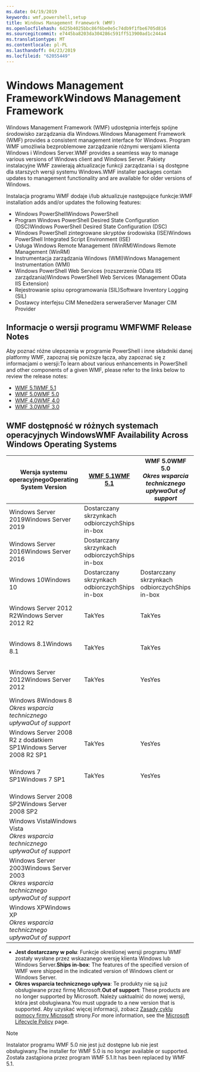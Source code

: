 ```yaml
---
ms.date: 04/19/2019
keywords: wmf,powershell,setup
title: Windows Management Framework (WMF)
ms.openlocfilehash: 6d25b4025bbc86f6be0e5c74db9f1fbe6705d816
ms.sourcegitcommit: e7445ba8203da304286c591ff513900ad1c244a4
ms.translationtype: MT
ms.contentlocale: pl-PL
ms.lasthandoff: 04/23/2019
ms.locfileid: "62055449"
---
```

# <a name="windows-management-framework"></a><span data-ttu-id="40144-103">Windows Management Framework</span><span class="sxs-lookup"><span data-stu-id="40144-103">Windows Management Framework</span></span>

<span data-ttu-id="40144-104">Windows Management Framework (WMF) udostępnia interfejs spójne środowisko zarządzania dla Windows.</span><span class="sxs-lookup"><span data-stu-id="40144-104">Windows Management Framework (WMF) provides a consistent management interface for Windows.</span></span> <span data-ttu-id="40144-105">Program WMF umożliwia bezproblemowe zarządzanie różnymi wersjami klienta Windows i Windows Server.</span><span class="sxs-lookup"><span data-stu-id="40144-105">WMF provides a seamless way to manage various versions of Windows client and Windows Server.</span></span> <span data-ttu-id="40144-106">Pakiety instalacyjne WMF zawierają aktualizacje funkcji zarządzania i są dostępne dla starszych wersji systemu Windows.</span><span class="sxs-lookup"><span data-stu-id="40144-106">WMF installer packages contain updates to management functionality and are available for older versions of Windows.</span></span>

<span data-ttu-id="40144-107">Instalacja programu WMF dodaje i/lub aktualizuje następujące funkcje:</span><span class="sxs-lookup"><span data-stu-id="40144-107">WMF installation adds and/or updates the following features:</span></span>

- <span data-ttu-id="40144-108">Windows PowerShell</span><span class="sxs-lookup"><span data-stu-id="40144-108">Windows PowerShell</span></span>
- <span data-ttu-id="40144-109">Program Windows PowerShell Desired State Configuration (DSC)</span><span class="sxs-lookup"><span data-stu-id="40144-109">Windows PowerShell Desired State Configuration (DSC)</span></span>
- <span data-ttu-id="40144-110">Windows PowerShell zintegrowane skryptów środowiska (ISE)</span><span class="sxs-lookup"><span data-stu-id="40144-110">Windows PowerShell Integrated Script Environment (ISE)</span></span>
- <span data-ttu-id="40144-111">Usługa Windows Remote Management (WinRM)</span><span class="sxs-lookup"><span data-stu-id="40144-111">Windows Remote Management (WinRM)</span></span>
- <span data-ttu-id="40144-112">Instrumentacja zarządzania Windows (WMI)</span><span class="sxs-lookup"><span data-stu-id="40144-112">Windows Management Instrumentation (WMI)</span></span>
- <span data-ttu-id="40144-113">Windows PowerShell Web Services (rozszerzenie OData IIS zarządzania)</span><span class="sxs-lookup"><span data-stu-id="40144-113">Windows PowerShell Web Services (Management OData IIS Extension)</span></span>
- <span data-ttu-id="40144-114">Rejestrowanie spisu oprogramowania (SIL)</span><span class="sxs-lookup"><span data-stu-id="40144-114">Software Inventory Logging (SIL)</span></span>
- <span data-ttu-id="40144-115">Dostawcy interfejsu CIM Menedżera serwera</span><span class="sxs-lookup"><span data-stu-id="40144-115">Server Manager CIM Provider</span></span>

## <a name="wmf-release-notes"></a><span data-ttu-id="40144-116">Informacje o wersji programu WMF</span><span class="sxs-lookup"><span data-stu-id="40144-116">WMF Release Notes</span></span>

<span data-ttu-id="40144-117">Aby poznać różne ulepszenia w programie PowerShell i inne składniki danej platformy WMF, zapoznaj się poniższe łącza, aby zapoznać się z informacjami o wersji:</span><span class="sxs-lookup"><span data-stu-id="40144-117">To learn about various enhancements in PowerShell and other components of a given WMF, please refer to the links below to review the release notes:</span></span>

- [<span data-ttu-id="40144-118">WMF 5.1</span><span class="sxs-lookup"><span data-stu-id="40144-118">WMF 5.1</span></span>](5.1/release-notes.md)
- [<span data-ttu-id="40144-119">WMF 5.0</span><span class="sxs-lookup"><span data-stu-id="40144-119">WMF 5.0</span></span>](5.0/releasenotes.md)
- [<span data-ttu-id="40144-120">WMF 4.0</span><span class="sxs-lookup"><span data-stu-id="40144-120">WMF 4.0</span></span>](https://download.microsoft.com/download/3/D/6/3D61D262-8549-4769-A660-230B67E15B25/Windows%20Management%20Framework%204%200%20Release%20Notes.docx)
- [<span data-ttu-id="40144-121">WMF 3.0</span><span class="sxs-lookup"><span data-stu-id="40144-121">WMF 3.0</span></span>](https://download.microsoft.com/download/E/7/6/E76850B8-DA6E-4FF5-8CCE-A24FC513FD16/WMF%203%20Release%20Notes.docx)

## <a name="wmf-availability-across-windows-operating-systems"></a><span data-ttu-id="40144-122">WMF dostępność w różnych systemach operacyjnych Windows</span><span class="sxs-lookup"><span data-stu-id="40144-122">WMF Availability Across Windows Operating Systems</span></span>

|        <span data-ttu-id="40144-123">Wersja systemu operacyjnego</span><span class="sxs-lookup"><span data-stu-id="40144-123">Operating System Version</span></span>         | <span data-ttu-id="40144-124">[WMF 5.1][]</span><span class="sxs-lookup"><span data-stu-id="40144-124">[WMF 5.1][]</span></span>  | <span data-ttu-id="40144-125">WMF 5.0</span><span class="sxs-lookup"><span data-stu-id="40144-125">WMF 5.0</span></span><br><span data-ttu-id="40144-126">*Okres wsparcia technicznego upływa*</span><span class="sxs-lookup"><span data-stu-id="40144-126">*Out of support*</span></span> | <span data-ttu-id="40144-127">[WMF 4.0][]</span><span class="sxs-lookup"><span data-stu-id="40144-127">[WMF 4.0][]</span></span>  | <span data-ttu-id="40144-128">[WMF 3.0][]</span><span class="sxs-lookup"><span data-stu-id="40144-128">[WMF 3.0][]</span></span>  | <span data-ttu-id="40144-129">[WMF 2.0][]</span><span class="sxs-lookup"><span data-stu-id="40144-129">[WMF 2.0][]</span></span>  |
| --------------------------------------- | ------------ | --------------------------- | ------------ | ------------ | ------------ |
| <span data-ttu-id="40144-130">Windows Server 2019</span><span class="sxs-lookup"><span data-stu-id="40144-130">Windows Server 2019</span></span>                     | <span data-ttu-id="40144-131">Dostarczany skrzynkach odbiorczych</span><span class="sxs-lookup"><span data-stu-id="40144-131">Ships in-box</span></span> |                             |              |              |              |
| <span data-ttu-id="40144-132">Windows Server 2016</span><span class="sxs-lookup"><span data-stu-id="40144-132">Windows Server 2016</span></span>                     | <span data-ttu-id="40144-133">Dostarczany skrzynkach odbiorczych</span><span class="sxs-lookup"><span data-stu-id="40144-133">Ships in-box</span></span> |                             |              |              |              |
| <span data-ttu-id="40144-134">Windows 10</span><span class="sxs-lookup"><span data-stu-id="40144-134">Windows 10</span></span>                              | <span data-ttu-id="40144-135">Dostarczany skrzynkach odbiorczych</span><span class="sxs-lookup"><span data-stu-id="40144-135">Ships in-box</span></span> | <span data-ttu-id="40144-136">Dostarczany skrzynkach odbiorczych</span><span class="sxs-lookup"><span data-stu-id="40144-136">Ships in-box</span></span>                |              |              |              |
| <span data-ttu-id="40144-137">Windows Server 2012 R2</span><span class="sxs-lookup"><span data-stu-id="40144-137">Windows Server 2012 R2</span></span>                  | <span data-ttu-id="40144-138">Tak</span><span class="sxs-lookup"><span data-stu-id="40144-138">Yes</span></span>          | <span data-ttu-id="40144-139">Tak</span><span class="sxs-lookup"><span data-stu-id="40144-139">Yes</span></span>                         | <span data-ttu-id="40144-140">Dostarczany skrzynkach odbiorczych</span><span class="sxs-lookup"><span data-stu-id="40144-140">Ships in-box</span></span> |              |              |
| <span data-ttu-id="40144-141">Windows 8.1</span><span class="sxs-lookup"><span data-stu-id="40144-141">Windows 8.1</span></span>                             | <span data-ttu-id="40144-142">Tak</span><span class="sxs-lookup"><span data-stu-id="40144-142">Yes</span></span>          | <span data-ttu-id="40144-143">Tak</span><span class="sxs-lookup"><span data-stu-id="40144-143">Yes</span></span>                         | <span data-ttu-id="40144-144">Dostarczany skrzynkach odbiorczych</span><span class="sxs-lookup"><span data-stu-id="40144-144">Ships in-box</span></span> |              |              |
| <span data-ttu-id="40144-145">Windows Server 2012</span><span class="sxs-lookup"><span data-stu-id="40144-145">Windows Server 2012</span></span>                     | <span data-ttu-id="40144-146">Tak</span><span class="sxs-lookup"><span data-stu-id="40144-146">Yes</span></span>          | <span data-ttu-id="40144-147">Yes</span><span class="sxs-lookup"><span data-stu-id="40144-147">Yes</span></span>                         | <span data-ttu-id="40144-148">Tak</span><span class="sxs-lookup"><span data-stu-id="40144-148">Yes</span></span>          | <span data-ttu-id="40144-149">Dostarczany skrzynkach odbiorczych</span><span class="sxs-lookup"><span data-stu-id="40144-149">Ships in-box</span></span> |              |
| <span data-ttu-id="40144-150">Windows 8</span><span class="sxs-lookup"><span data-stu-id="40144-150">Windows 8</span></span><br><span data-ttu-id="40144-151">*Okres wsparcia technicznego upływa*</span><span class="sxs-lookup"><span data-stu-id="40144-151">*Out of support*</span></span>           |              |                             |              | <span data-ttu-id="40144-152">Dostarczany skrzynkach odbiorczych</span><span class="sxs-lookup"><span data-stu-id="40144-152">Ships in-box</span></span> |              |
| <span data-ttu-id="40144-153">Windows Server 2008 R2 z dodatkiem SP1</span><span class="sxs-lookup"><span data-stu-id="40144-153">Windows Server 2008 R2 SP1</span></span>              | <span data-ttu-id="40144-154">Tak</span><span class="sxs-lookup"><span data-stu-id="40144-154">Yes</span></span>          | <span data-ttu-id="40144-155">Yes</span><span class="sxs-lookup"><span data-stu-id="40144-155">Yes</span></span>                         | <span data-ttu-id="40144-156">Yes</span><span class="sxs-lookup"><span data-stu-id="40144-156">Yes</span></span>          | <span data-ttu-id="40144-157">Tak</span><span class="sxs-lookup"><span data-stu-id="40144-157">Yes</span></span>          | <span data-ttu-id="40144-158">Dostarczany skrzynkach odbiorczych</span><span class="sxs-lookup"><span data-stu-id="40144-158">Ships in-box</span></span> |
| <span data-ttu-id="40144-159">Windows 7 SP1</span><span class="sxs-lookup"><span data-stu-id="40144-159">Windows 7 SP1</span></span>                           | <span data-ttu-id="40144-160">Tak</span><span class="sxs-lookup"><span data-stu-id="40144-160">Yes</span></span>          | <span data-ttu-id="40144-161">Yes</span><span class="sxs-lookup"><span data-stu-id="40144-161">Yes</span></span>                         | <span data-ttu-id="40144-162">Yes</span><span class="sxs-lookup"><span data-stu-id="40144-162">Yes</span></span>          | <span data-ttu-id="40144-163">Tak</span><span class="sxs-lookup"><span data-stu-id="40144-163">Yes</span></span>          | <span data-ttu-id="40144-164">Dostarczany skrzynkach odbiorczych</span><span class="sxs-lookup"><span data-stu-id="40144-164">Ships in-box</span></span> |
| <span data-ttu-id="40144-165">Windows Server 2008 SP2</span><span class="sxs-lookup"><span data-stu-id="40144-165">Windows Server 2008 SP2</span></span>                 |              |                             |              | <span data-ttu-id="40144-166">Tak</span><span class="sxs-lookup"><span data-stu-id="40144-166">Yes</span></span>          | <span data-ttu-id="40144-167">Tak</span><span class="sxs-lookup"><span data-stu-id="40144-167">Yes</span></span>          |
| <span data-ttu-id="40144-168">Windows Vista</span><span class="sxs-lookup"><span data-stu-id="40144-168">Windows Vista</span></span><br><span data-ttu-id="40144-169">*Okres wsparcia technicznego upływa*</span><span class="sxs-lookup"><span data-stu-id="40144-169">*Out of support*</span></span>       |              |                             |              |              | <span data-ttu-id="40144-170">Tak</span><span class="sxs-lookup"><span data-stu-id="40144-170">Yes</span></span>          |
| <span data-ttu-id="40144-171">Windows Server 2003</span><span class="sxs-lookup"><span data-stu-id="40144-171">Windows Server 2003</span></span><br><span data-ttu-id="40144-172">*Okres wsparcia technicznego upływa*</span><span class="sxs-lookup"><span data-stu-id="40144-172">*Out of support*</span></span> |              |                             |              |              | <span data-ttu-id="40144-173">Tak</span><span class="sxs-lookup"><span data-stu-id="40144-173">Yes</span></span>          |
| <span data-ttu-id="40144-174">Windows XP</span><span class="sxs-lookup"><span data-stu-id="40144-174">Windows XP</span></span><br><span data-ttu-id="40144-175">*Okres wsparcia technicznego upływa*</span><span class="sxs-lookup"><span data-stu-id="40144-175">*Out of support*</span></span>          |              |                             |              | <span data-ttu-id="40144-176">Tak</span><span class="sxs-lookup"><span data-stu-id="40144-176">Yes</span></span>          | <span data-ttu-id="40144-177">Tak</span><span class="sxs-lookup"><span data-stu-id="40144-177">Yes</span></span>          |

- <span data-ttu-id="40144-178">**Jest dostarczany w polu**: Funkcje określonej wersji programu WMF zostały wysłane przez wskazanego wersję klienta Windows lub Windows Server.</span><span class="sxs-lookup"><span data-stu-id="40144-178">**Ships in-box**: The features of the specified version of WMF were shipped in the indicated version of Windows client or Windows Server.</span></span>
- <span data-ttu-id="40144-179">**Okres wsparcia technicznego upływa**: Te produkty nie są już obsługiwane przez firmę Microsoft.</span><span class="sxs-lookup"><span data-stu-id="40144-179">**Out of support**: These products are no longer supported by Microsoft.</span></span> <span data-ttu-id="40144-180">Należy uaktualnić do nowej wersji, która jest obsługiwana.</span><span class="sxs-lookup"><span data-stu-id="40144-180">You must upgrade to a new version that is supported.</span></span> <span data-ttu-id="40144-181">Aby uzyskać więcej informacji, zobacz [Zasady cyklu pomocy firmy Microsoft][] strony.</span><span class="sxs-lookup"><span data-stu-id="40144-181">For more information, see the [Microsoft Lifecycle Policy][] page.</span></span>

> [!NOTE]
> <span data-ttu-id="40144-182">Instalator programu WMF 5.0 nie jest już dostępne lub nie jest obsługiwany.</span><span class="sxs-lookup"><span data-stu-id="40144-182">The installer for WMF 5.0 is no longer available or supported.</span></span> <span data-ttu-id="40144-183">Została zastąpiona przez program WMF 5.1.</span><span class="sxs-lookup"><span data-stu-id="40144-183">It has been replaced by WMF 5.1.</span></span>

[Zasady cyklu pomocy firmy Microsoft]: https://support.microsoft.com/lifecycle
[Microsoft Lifecycle Policy]: https://support.microsoft.com/lifecycle
[WMF 5.1]: https://aka.ms/wmf51download
[WMF 4.0]: https://aka.ms/wmf4download
[WMF 3.0]: https://aka.ms/wmf3download
[WMF 2.0]: https://aka.ms/wmf2download
